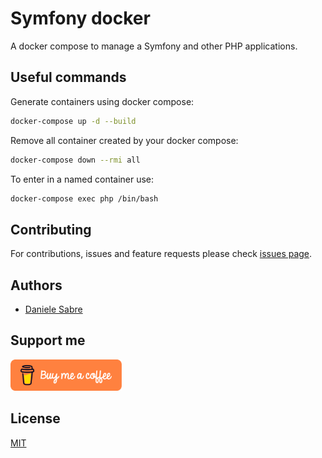 # Symfony docker

A docker compose to manage a Symfony and other PHP applications.


## Useful commands

Generate containers using docker compose:

```bash
docker-compose up -d --build
```

Remove all container created by your docker compose:

```bash
docker-compose down --rmi all
```

To enter in a named container use:

```bash
docker-compose exec php /bin/bash
```


## Contributing

For contributions, issues and feature requests please check [issues page](https://github.com/dsabre/countdown/issues).


## Authors

- [Daniele Sabre](https://github.com/dsabre)


## Support me
<a href="https://www.buymeacoffee.com/daniele.sabre" target="_blank">
  <img src="https://raw.githubusercontent.com/dsabre/dsabre/main/images/bmc.png" alt="Buy Me a Coffee" title="Buy Me a Coffee" height="50" />
</a>


## License

[MIT](https://choosealicense.com/licenses/mit/)

